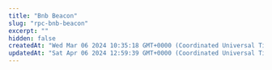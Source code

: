 ```yaml
---
title: "Bnb Beacon"
slug: "rpc-bnb-beacon"
excerpt: ""
hidden: false
createdAt: "Wed Mar 06 2024 10:35:18 GMT+0000 (Coordinated Universal Time)"
updatedAt: "Sat Apr 06 2024 12:59:39 GMT+0000 (Coordinated Universal Time)"
---
```

